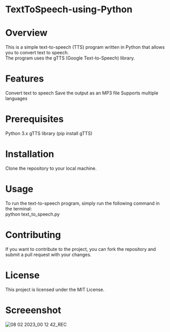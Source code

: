# TextToSpeech-using-Python
# Overview
This is a simple text-to-speech (TTS) program written in Python that allows you to convert text to speech.   
The program uses the gTTS (Google Text-to-Speech) library.

# Features
Convert text to speech
Save the output as an MP3 file
Supports multiple languages
# Prerequisites
Python 3.x
gTTS library (pip install gTTS)
# Installation
Clone the repository to your local machine.

# Usage
To run the text-to-speech program, simply run the following command in the terminal:  
python text_to_speech.py
# Contributing
If you want to contribute to the project, you can fork the repository and submit a pull request with your changes.

# License
This project is licensed under the MIT License.
# Screeenshot
![08 02 2023_00 12 42_REC](https://user-images.githubusercontent.com/71398791/217337042-6f05423d-b6ab-4893-8027-f707b0eb2917.png)
